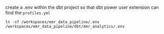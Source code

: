 create a .env within the dbt project so that dbt power user extension can find the `profiles.yml`

 `ln -sf /workspaces/emr_data_pipeline/.env /workspaces/emr_data_pipeline/dbt/emr_analytics/.env`